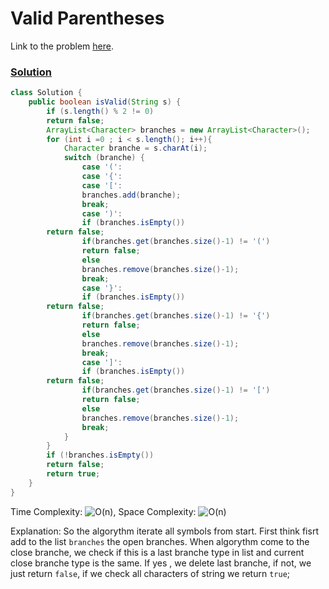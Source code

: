 # Valid Parentheses

Link to the problem [here](https://leetcode.com/problems/valid-parentheses/).

### [Solution](/Stack/20.%20Valid%20Parentheses/Solution.java)

```java
class Solution {
    public boolean isValid(String s) {
        if (s.length() % 2 != 0)
        return false;
        ArrayList<Character> branches = new ArrayList<Character>();
        for (int i =0 ; i < s.length(); i++){
            Character branche = s.charAt(i);
            switch (branche) {
                case '(':
                case '{':
                case '[':
                branches.add(branche);
                break;
                case ')':
                if (branches.isEmpty())
        return false;
                if(branches.get(branches.size()-1) != '(')
                return false;
                else
                branches.remove(branches.size()-1);
                break;
                case '}':
                if (branches.isEmpty())
        return false;
                if(branches.get(branches.size()-1) != '{')
                return false;
                else
                branches.remove(branches.size()-1);
                break;
                case ']':
                if (branches.isEmpty())
        return false;
                if(branches.get(branches.size()-1) != '[')
                return false;
                else
                branches.remove(branches.size()-1);
                break;
            }
        }
        if (!branches.isEmpty())
        return false;
        return true;
    }
}

```

Time Complexity: ![O(n)](<https://latex.codecogs.com/svg.image?\inline&space;O(n)>), Space Complexity: ![O(n)](<https://latex.codecogs.com/svg.image?\inline&space;O(n)>)

Explanation: So the algorythm iterate all symbols from start. First think fisrt add to the list `branches` the open branches. When algorythm come to the close branche, we  check if this is a last branche type in list and current close branche type is the same. If yes , we delete last branche, if not, we just return `false`, if we check all characters of string we return `true`;
